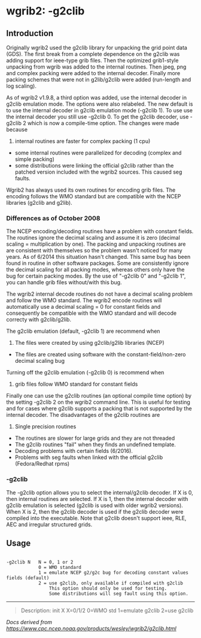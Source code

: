 # wgrib2: -g2clib

## Introduction

Originally wgrib2 used the g2clib library for unpacking the grid point data (GDS).
The first break from a complete dependence on the g2clib was adding support
for ieee-type grib files. Then the optimized grib1-style unpacking from wgrib
was added to the internal routines. Then jpeg, png and complex packing were added
to the internal decoder. Finally more packing schemes that were not in g2lib/g2clib
were added (run-length and log scaling).

As of wgrib2 v1.9.8, a third option was added, use the internal decoder in g2clib
emulation mode. The options were also relabeled. The new default is to use
the internal decoder in g2clib emulation mode (-g2clib 1).
To use use the internal decoder you still use -g2clib 0.
To get the g2clib decoder, use -g2clib 2 which is now
a compile-time option. The changes were made because

1. internal routines are faster for complex packing (1 cpu)

- some internal routines were parallelized for decoding (complex and simple packing)
- some distributions were linking the official g2clib rather than the patched
  version included with the wgrib2 sources. This caused seg faults.

Wgrib2 has always used its own routines for encoding grib files. The
encoding follows the WMO standard but are compatible with the NCEP libraries
(g2clib and g2lib).

### Differences as of October 2008

The NCEP encoding/decoding routines have a problem
with constant fields. The routines ignore the decimal scaling
and assume it is zero (decimal scaling = multiplication by one).
The packing and unpacking routines are are consistent
with themselves so the problem wasn't noticed for many years.
As of 6/2014 this situation hasn't changed. This same bug
has been found in routine in other software packages. Some
are consistently ignore the decimal scaling for all packing modes,
whereas others only have the bug for certain packing modes.
By the use of "-g2clib 0" and "-g2clib 1", you can handle
grib files without/with this bug.

The wgrib2 internal decode routines do not have a decimal scaling
problem and follow the WMO standard. The wgrib2 encode routines
will automatically use a decimal scaling = 0 for constant fields
and consequently be compatible with the WMO standard and will
decode correcty with g2clib/g2lib.

The g2clib emulation (default, -g2clib 1) are recommend when

1. The files were created by using g2clib/g2lib libraries (NCEP)

- The files are created using software with the constant-field/non-zero decimal scaling bug

Turning off the g2clib emulation (-g2clib 0) is recommend when

1. grib files follow WMO standard for constant fields

Finally one can use the g2clib routines (an optional compile time option) by the
setting -g2clib 2 on the wgrib2 command line. This is useful for testing and
for cases where g2clib supports a packing that is not supported by the
internal decoder. The disadvantages of the g2clib routines are

1. Single precision routines

- The routines are slower for large grids and they are not threaded
- The g2clib routines "fail" when they finds an undefined template.
- Decoding problems with certain fields (6/2016).
- Problems with seg faults when linked with the official g2clib (Fedora/Redhat rpms)

### -g2clib

The -g2clib option allows you to select the internal/g2clib
decoder. If X is 0, then internal routines are selected.
If X is 1, then the internal decoder with g2clib emulation is selected (g2clib is used with older wgrib2 versions).
When X is 2, then the g2clib decoder is used if the g2clib decoder were compiled into the executable.
Note that g2clib doesn't support ieee, RLE, AEC and irregular structured grids.

## Usage

```

-g2clib N   N = 0, 1 or 2
            0 = WMO standard
            1 = emulate NCEP g2/g2c bug for decoding constant values fields (default)
            2 = use g2clib, only available if compiled with g2clib
                This option should only be used for testing.
                Some distributions will seg fault using this option.

```

---

> Description: init X X=0/1/2 0=WMO std 1=emulate g2clib 2=use g2clib

_Docs derived from <https://www.cpc.ncep.noaa.gov/products/wesley/wgrib2/g2clib.html>_
